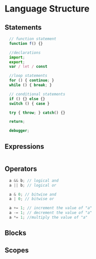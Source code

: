 # Language Structure

## Statements

```javascript
  // function statement
  function f() {}

  //declarations
  import;
  export;
  var / let / const

  //loop statements
  for () { continue; }
  while () { break; }

  // conditional statements
  if () {} else {}
  switch () { case }

  try { throw; } catch() {}

  return;

  debugger;
```

## Expressions
  ```javascript

  ```

## Operators
  ```javascript
    a && b; // logical and
    a || b; // logical or

    a & 0; // bitwise and
    a | 0; // bitwise or

    a += 1; // increment the value of "a"
    a -= 1; // decrement the value of "a"
    a *= 1; //multiply the value of "a"
  ```

## Blocks

## Scopes
